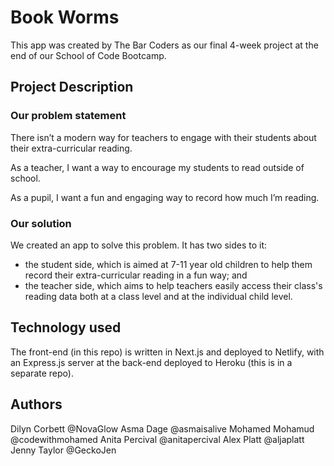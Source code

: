 # Book Worms 

This app was created by The Bar Coders as our final 4-week project at the end of our School of Code Bootcamp.

## Project Description

### Our problem statement

There isn’t a modern way for teachers to engage with their students about their extra-curricular reading. 

As a teacher, I want a way to encourage my students to read outside of school.

As a pupil, I want a fun and engaging way to record how much I’m reading.

### Our solution
 
We created an app to solve this problem. It has two sides to it:
- the student side, which is aimed at 7-11 year old children to help them record their extra-curricular reading in a fun way; and 
- the teacher side, which aims to help teachers easily access their class's reading data both at a class level and at the individual child level.

## Technology used

The front-end (in this repo) is written in Next.js and deployed to Netlify, with an Express.js server at the back-end deployed to Heroku (this is in a separate repo).

## Authors

Dilyn Corbett @NovaGlow
Asma Dage @asmaisalive
Mohamed Mohamud @codewithmohamed
Anita Percival @anitapercival
Alex Platt @aljaplatt
Jenny Taylor @GeckoJen
